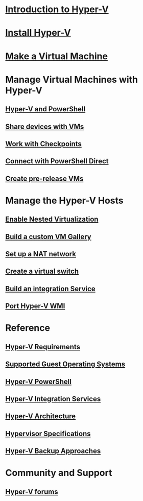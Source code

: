 # [Introduction to Hyper-V](./about/index.md)
# [Install Hyper-V](quick-start/enable-hyper-v.md)
# [Make a Virtual Machine](quick-start/quick-create-virtual-machine.md)

# Manage Virtual Machines with Hyper-V
## [Hyper-V and PowerShell](quick-start/try-hyper-v-powershell.md)
## [Share devices with VMs](user-guide/enhanced-session-mode.md)
## [Work with Checkpoints](user-guide/checkpoints.md)
## [Connect with PowerShell Direct](user-guide/powershell-direct.md)
## [Create pre-release VMs](user-guide/create-pre-release-vm.md)

# Manage the Hyper-V Hosts
## [Enable Nested Virtualization](user-guide/nested-virtualization.md)
## [Build a custom VM Gallery](user-guide/custom-gallery.md)
## [Set up a NAT network](user-guide/setup-nat-network.md)
## [Create a virtual switch](quick-start/connect-to-network.md)
## [Build an integration Service](user-guide/make-integration-service.md)
## [Port Hyper-V WMI](user-guide/refactor-wmiv1-to-wmiv2.md)

# Reference
## [Hyper-V Requirements](reference/hyper-v-requirements.md)
## [Supported Guest Operating Systems](about/supported-guest-os.md)
## [Hyper-V PowerShell](https://technet.microsoft.com/library/hh848559.aspx)
## [Hyper-V Integration Services](reference/integration-services.md)
## [Hyper-V Architecture](reference/hyper-v-architecture.md)
## [Hypervisor Specifications](reference/tlfs.md)
## [Hyper-V Backup Approaches](reference/HyperVBackupApproaches.md)

# Community and Support
## [Hyper-V forums](https://social.technet.microsoft.com/Forums/windowsserver/en-US/home?forum=winserverhyperv)
